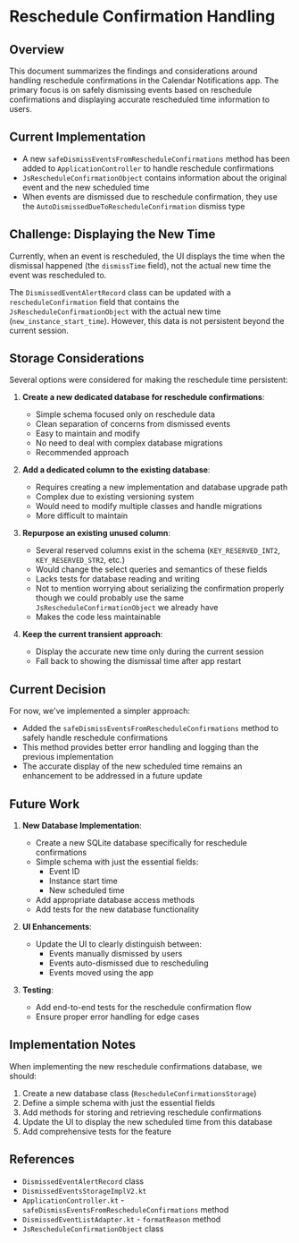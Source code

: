 # Reschedule Confirmation Handling

## Overview

This document summarizes the findings and considerations around handling reschedule confirmations in the Calendar Notifications app. The primary focus is on safely dismissing events based on reschedule confirmations and displaying accurate rescheduled time information to users.

## Current Implementation

- A new `safeDismissEventsFromRescheduleConfirmations` method has been added to `ApplicationController` to handle reschedule confirmations
- `JsRescheduleConfirmationObject` contains information about the original event and the new scheduled time
- When events are dismissed due to reschedule confirmation, they use the `AutoDismissedDueToRescheduleConfirmation` dismiss type

## Challenge: Displaying the New Time

Currently, when an event is rescheduled, the UI displays the time when the dismissal happened (the `dismissTime` field), not the actual new time the event was rescheduled to.

The `DismissedEventAlertRecord` class can be updated with a `rescheduleConfirmation` field that contains the `JsRescheduleConfirmationObject` with the actual new time (`new_instance_start_time`). However, this data is not persistent beyond the current session.

## Storage Considerations

Several options were considered for making the reschedule time persistent:

1. **Create a new dedicated database for reschedule confirmations**:
   - Simple schema focused only on reschedule data
   - Clean separation of concerns from dismissed events
   - Easy to maintain and modify
   - No need to deal with complex database migrations
   - Recommended approach

2. **Add a dedicated column to the existing database**:
   - Requires creating a new implementation and database upgrade path
   - Complex due to existing versioning system
   - Would need to modify multiple classes and handle migrations
   - More difficult to maintain

3. **Repurpose an existing unused column**:
   - Several reserved columns exist in the schema (`KEY_RESERVED_INT2`, `KEY_RESERVED_STR2`, etc.)
   - Would change the select queries and semantics of these fields
   - Lacks tests for database reading and writing
   - Not to mention worrying about serializing the confirmation properly though we could probably use the same `JsRescheduleConfirmationObject` we already have
   - Makes the code less maintainable

4. **Keep the current transient approach**:
   - Display the accurate new time only during the current session
   - Fall back to showing the dismissal time after app restart

## Current Decision

For now, we've implemented a simpler approach:
- Added the `safeDismissEventsFromRescheduleConfirmations` method to safely handle reschedule confirmations
- This method provides better error handling and logging than the previous implementation
- The accurate display of the new scheduled time remains an enhancement to be addressed in a future update

## Future Work

1. **New Database Implementation**:
   - Create a new SQLite database specifically for reschedule confirmations
   - Simple schema with just the essential fields:
     - Event ID
     - Instance start time
     - New scheduled time
   - Add appropriate database access methods
   - Add tests for the new database functionality

2. **UI Enhancements**:
   - Update the UI to clearly distinguish between:
     - Events manually dismissed by users
     - Events auto-dismissed due to rescheduling
     - Events moved using the app

3. **Testing**:
   - Add end-to-end tests for the reschedule confirmation flow
   - Ensure proper error handling for edge cases

## Implementation Notes

When implementing the new reschedule confirmations database, we should:

1. Create a new database class (`RescheduleConfirmationsStorage`)
2. Define a simple schema with just the essential fields
3. Add methods for storing and retrieving reschedule confirmations
4. Update the UI to display the new scheduled time from this database
5. Add comprehensive tests for the feature

## References

- `DismissedEventAlertRecord` class
- `DismissedEventsStorageImplV2.kt`
- `ApplicationController.kt` - `safeDismissEventsFromRescheduleConfirmations` method
- `DismissedEventListAdapter.kt` - `formatReason` method
- `JsRescheduleConfirmationObject` class 